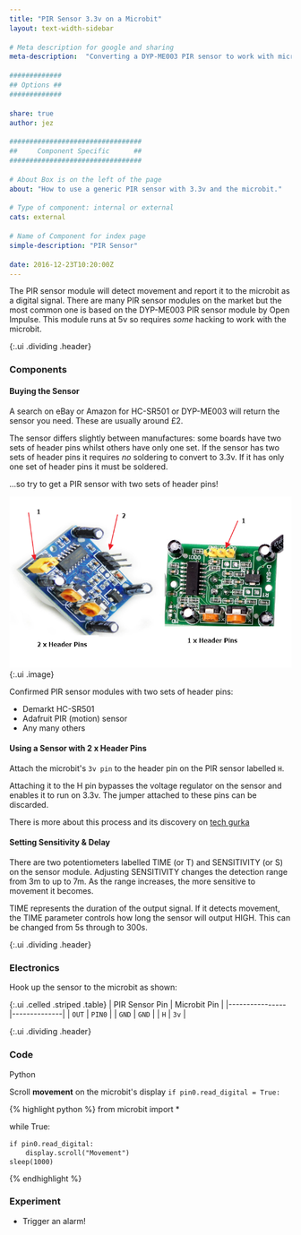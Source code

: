 ```yaml
---
title: "PIR Sensor 3.3v on a Microbit"
layout: text-width-sidebar

# Meta description for google and sharing
meta-description:  "Converting a DYP-ME003 PIR sensor to work with microbit"

#############
## Options ##
#############

share: true
author: jez

#################################
##     Component Specific      ##
#################################

# About Box is on the left of the page
about: "How to use a generic PIR sensor with 3.3v and the microbit."

# Type of component: internal or external
cats: external

# Name of Component for index page
simple-description: "PIR Sensor"

date: 2016-12-23T10:20:00Z
---
```


The PIR sensor module will detect movement and report it to the microbit as a digital signal. There are many PIR sensor modules on the market but the most common one is based on the DYP-ME003 PIR sensor module by Open Impulse. This module runs at 5v so requires _some_ hacking to work with the microbit.

{:.ui .dividing .header}
### Components

#### Buying the Sensor

A search on eBay or Amazon for HC-SR501 or DYP-ME003 will return the sensor you need. These are usually around £2.

The sensor differs slightly between manufactures: some boards have two sets of header pins whilst others have only one set. If the sensor has two sets of header pins it requires _no_ soldering to convert to 3.3v. If it has only one set of header pins it must be soldered.

...so try to get a PIR sensor with two sets of header pins!

![Different Types of PIR sensors](images/PIR-sensor-header-pins.png){:.ui .image}

Confirmed PIR sensor modules with two sets of header pins:

* Demarkt HC-SR501
* Adafruit PIR (motion) sensor
* Any many others


#### Using a Sensor with 2 x Header Pins

Attach the microbit's `3v pin` to the header pin on the PIR sensor labelled `H`. 

Attaching it to the H pin bypasses the voltage regulator on the sensor and enables it to run on 3.3v. The jumper attached to these pins can be discarded.

There is more about this process and its discovery on [tech gurka](http://techgurka.blogspot.co.uk/2013/05/cheap-pyroelectric-infrared-pir-motion.html)

#### Setting Sensitivity &amp; Delay

There are two potentiometers labelled TIME (or T) and SENSITIVITY (or S) on the sensor module. Adjusting SENSITIVITY  changes the detection range from 3m to up to 7m. As the range increases, the more sensitive to movement it becomes.

TIME represents the duration of the output signal. If it detects movement, the TIME parameter controls how long the sensor will output HIGH. This can be changed from 5s through to 300s. 

{:.ui .dividing .header}
### Electronics

Hook up the sensor to the microbit as shown: 

{:.ui .celled .striped .table}
| PIR Sensor Pin | Microbit Pin |
|----------------|--------------|
|  `OUT`        |   `PIN0`  |
|  `GND`        | `GND` |
| `H`           | `3v`  |



{:.ui .dividing .header}
### Code

<div class="ui top attached tabular menu">
  <a class="item active" data-tab="first">Python</a>
</div>
<div class="ui bottom attached tab segment active" data-tab="first" markdown="1">

Scroll __movement__ on the microbit's display `if pin0.read_digital = True:`

{% highlight python %}
from microbit import *


while True:
    
    if pin0.read_digital:
        display.scroll("Movement")
    sleep(1000)
{% endhighlight %}

</div>

### Experiment 
* Trigger an alarm!